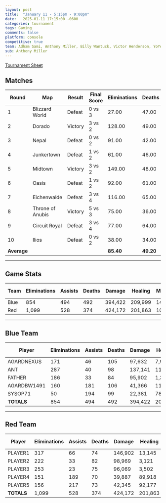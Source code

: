 ```yaml
---
layout: post
title:  "January 11 - 5:15pm - 9:00pm"
date:   2025-01-11 17:15:00 -0600
categories: tournament
tags: Gaming
comments: false
platform: console
competitive: true
team: Adham Sami, Anthony Miller, Billy Wantuck, Victor Henderson, YoYo Mekonnen, Jeff Patton
sub: Anthony Miller
---
```

[Tournament Sheet](sheets/20250111-overwatch2-ranked.xlsx)

## Matches

| Round | Map               | Result | Final Score | Eliminations | Deaths | K/D Ratio | Points Blue | Points Red | Differential | Bottom SR | Top SR | SOO  | Scorecard |
|-------|--------------------|--------|-------------|--------------|--------|-----------|-------------|------------|--------------|-----------|--------|------|-----------|
| 1     | Blizzard World    | Defeat | 0 vs 3      | 27.00        | 47.00  | 0.57      | 0           | 3.00       | -3.00        | 8.00      | 20.00  | 14.00 | [Match 1](https://prdwebappstorage.blob.core.windows.net/sysop71/20250111/Overwatch%202-2025_01_12-00-13-44.png) |
| 2     | Dorado            | Victory| 3 vs 2      | 128.00       | 49.00  | 2.61      | 3           | 2.00       | 1.00         | 7.00      | 20.00  | 13.50 | [Match 2](https://prdwebappstorage.blob.core.windows.net/sysop71/20250111/Overwatch%202-2025_01_12-00-34-39.png) |
| 3     | Nepal             | Defeat | 0 vs 2      | 91.00        | 42.00  | 2.17      | 0           | 2.00       | -2.00        | 8.00      | 20.00  | 14.00 | [Match 3](https://prdwebappstorage.blob.core.windows.net/sysop71/20250111/Overwatch%202-2025_01_12-00-53-38.png) |
| 4     | Junkertown        | Defeat | 1 vs 2      | 61.00        | 46.00  | 1.33      | 1           | 2.00       | -1.00        | 8.00      | 20.00  | 14.00 | [Match 4](https://prdwebappstorage.blob.core.windows.net/sysop71/20250111/Overwatch%202-2025_01_12-01-15-49.png) |
| 5     | Midtown           | Victory| 3 vs 2      | 149.00       | 48.00  | 3.10      | 3           | 2.00       | 1.00         | 8.00      | 22.00  | 15.00 | [Match 5](https://prdwebappstorage.blob.core.windows.net/sysop71/20250111/Overwatch%202-2025_01_12-01-42-11.png) |
| 6     | Oasis             | Defeat | 1 vs 2      | 92.00        | 61.00  | 1.51      | 1           | 2.00       | -1.00        | 7.00      | 22.00  | 14.50 | [Match 6](https://prdwebappstorage.blob.core.windows.net/sysop71/20250111/Overwatch%202-2025_01_12-02-07-38.png) |
| 7     | Eichenwalde       | Defeat | 3 vs 4      | 116.00       | 65.00  | 1.78      | 3           | 4.00       | -1.00        | 7.00      | 22.00  | 14.50 | [Match 7](https://prdwebappstorage.blob.core.windows.net/sysop71/20250111/Overwatch%202-2025_01_12-02-33-22.png) |
| 8     | Throne of Anubis  | Victory| 5 vs 3      | 75.00        | 36.00  | 2.08      | 5           | 3.00       | 2.00         | 6.00      | 22.00  | 14.00 | [Match 8](https://prdwebappstorage.blob.core.windows.net/sysop71/20250111/Overwatch%202-2025_01_12-02-48-29.png) |
| 9     | Circuit Royal     | Defeat | 3 vs 4      | 77.00        | 64.00  | 1.20      | 3           | 4.00       | -1.00        | 6.00      | 22.00  | 14.00 | [Match 9](https://prdwebappstorage.blob.core.windows.net/sysop71/20250111/Overwatch%202-2025_01_12-03-14-49.png) |
| 10    | Ilios             | Defeat | 0 vs 2      | 38.00        | 34.00  | 1.12      | 0           | 2.00       | -2.00        | 6.00      | 23.00  | 14.50 | [Match 10](https://prdwebappstorage.blob.core.windows.net/sysop71/20250111/Overwatch%202-2025_01_12-03-28-59.png) |
| **Average** |                |        |             | **85.40**   | **49.20** | **1.75** | **1.90**   | **2.60**  | **-0.70**    | **7.10**  | **21.30** | **14.20** |           |

---

## Game Stats

| Team | Eliminations | Assists | Deaths | Damage  | Healing  | Mitigation | K/D Ratio |
|------|--------------|---------|--------|---------|----------|------------|-----------|
| Blue | 854          | 494     | 492    | 394,422 | 209,999  | 145,092    | 1.74      |
| Red  | 1,099        | 528     | 374    | 424,172 | 201,863  | 100,466    | 2.94      |

---

## Blue Team

| Player      | Eliminations | Assists | Deaths | Damage  | Healing  | Mitigation | K/D Ratio |
|-------------|--------------|---------|--------|---------|----------|------------|-----------|
| AGARDNEXUS  | 171          | 46      | 105    | 97,632  | 7,979    | 49,968     | 1.63      |
| ANT         | 287          | 40      | 98     | 137,141 | 11,793   | 77,926     | 2.93      |
| FATHER      | 186          | 33      | 84     | 95,902  | 1,333    | 4,713      | 2.21      |
| AGARDBW1491 | 160          | 181     | 106    | 41,366  | 110,535  | -          | 1.51      |
| SYSOP71     | 50           | 194     | 99     | 22,381  | 78,359   | 12,485     | 0.51      |
| **TOTALS**  | 854          | 494     | 492    | 394,422 | 209,999  | 145,092    |           |

---

## Red Team

| Player      | Eliminations | Assists | Deaths | Damage  | Healing  | Mitigation | K/D Ratio |
|-------------|--------------|---------|--------|---------|----------|------------|-----------|
| PLAYER1     | 317          | 66      | 74     | 146,902 | 13,145   | 91,402     | 4.28      |
| PLAYER2     | 222          | 33      | 82     | 98,969  | 3,121    | 3,642      | 2.71      |
| PLAYER3     | 253          | 23      | 75     | 96,069  | 3,502    | 2,781      | 3.37      |
| PLAYER4     | 151          | 189     | 70     | 39,887  | 89,918   | -          | 2.16      |
| PLAYER5     | 156          | 217     | 73     | 42,345  | 92,177   | 2,641      | 2.14      |
| **TOTALS**  | 1,099        | 528     | 374    | 424,172 | 201,863  | 100,466    |           |
